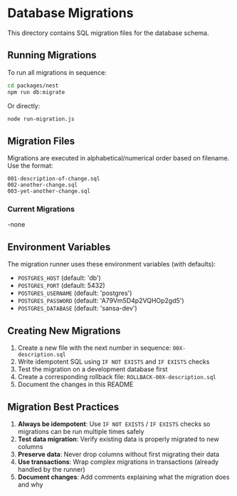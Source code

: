 # Database Migrations

This directory contains SQL migration files for the database schema.

## Running Migrations

To run all migrations in sequence:

```bash
cd packages/nest
npm run db:migrate
```

Or directly:

```bash
node run-migration.js
```

## Migration Files

Migrations are executed in alphabetical/numerical order based on filename. Use the format:

```
001-description-of-change.sql
002-another-change.sql
003-yet-another-change.sql
```

### Current Migrations

-none

## Environment Variables

The migration runner uses these environment variables (with defaults):

- `POSTGRES_HOST` (default: 'db')
- `POSTGRES_PORT` (default: 5432)
- `POSTGRES_USERNAME` (default: 'postgres')
- `POSTGRES_PASSWORD` (default: 'A79Vm5D4p2VQHOp2gd5')
- `POSTGRES_DATABASE` (default: 'sansa-dev')

## Creating New Migrations

1. Create a new file with the next number in sequence: `00X-description.sql`
2. Write idempotent SQL using `IF NOT EXISTS` and `IF EXISTS` checks
3. Test the migration on a development database first
4. Create a corresponding rollback file: `ROLLBACK-00X-description.sql`
5. Document the changes in this README

## Migration Best Practices

1. **Always be idempotent**: Use `IF NOT EXISTS` / `IF EXISTS` checks so migrations can be run multiple times safely
2. **Test data migration**: Verify existing data is properly migrated to new columns
3. **Preserve data**: Never drop columns without first migrating their data
4. **Use transactions**: Wrap complex migrations in transactions (already handled by the runner)
5. **Document changes**: Add comments explaining what the migration does and why
